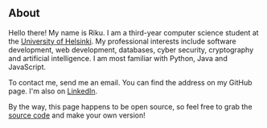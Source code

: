 ## About

Hello there! My name is Riku. I am a third-year computer science student at the [University of Helsinki](https://www.helsinki.fi/). My professional interests include software development, web development, databases, cyber security, cryptography and artificial intelligence. I am most familiar with Python, Java and JavaScript.

To contact me, send me an email. You can find the address on my GitHub page. I'm also on [LinkedIn](https://www.linkedin.com/in/rikurauhala/).

By the way, this page happens to be open source, so feel free to grab the [source code](https://github.com/rikurauhala/rikurauhala.github.io) and make your own version!
